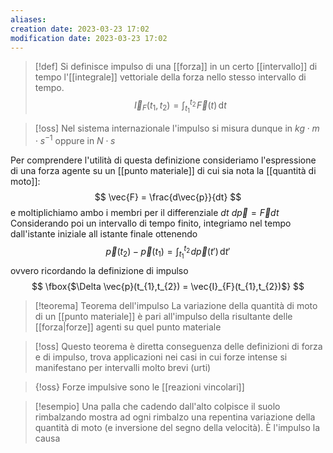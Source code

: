 ```yaml
---
aliases: 
creation date: 2023-03-23 17:02
modification date: 2023-03-23 17:02
---
```


>[!def]
>Si definisce impulso di una [[forza]] in un certo [[intervallo]] di tempo l'[[integrale]] vettoriale della forza nello stesso intervallo di tempo.
> $$
>\vec{I}_{F}(t_{1},t_{2}) = \int _{t_{1}}^{t_{2}} \!\vec{F}(t) \, \mathrm{d}t 
>$$
>

>[!oss]
>Nel sistema internazionale l'impulso si misura dunque in $kg \cdot m \cdot s^{-1}$ oppure in $N \cdot s$


Per comprendere l'utilità di questa definizione consideriamo l'espressione di una forza agente su un [[punto materiale]] di cui sia nota la [[quantità di moto]]:
$$
\vec{F} = \frac{d\vec{p}}{dt} 
$$
e moltiplichiamo ambo i membri per il differenziale $dt$
$d\vec{p} = \vec{F}dt$
Considerando poi un intervallo di tempo finito, integriamo nel tempo dall'istante iniziale all istante finale ottenendo
$$
\vec{p}(t_{2}) - \vec{p}(t_{1}) = \int _{t_{1}}^{t_{2}} \!d\vec{p}(t') \, \mathrm{d}t'
$$
ovvero ricordando la definizione di impulso
$$
\fbox{$\Delta \vec{p}(t_{1},t_{2}) = \vec{I}_{F}(t_{1},t_{2})$}
$$

>[!teorema] Teorema dell'impulso
>La variazione della quantità di moto di un [[punto materiale]] è pari all'impulso della risultante delle [[forza|forze]] agenti su quel punto materiale

>[!oss]
>Questo teorema è diretta conseguenza delle definizioni di forza e di impulso, trova applicazioni nei casi in cui forze intense si manifestano per intervalli molto brevi (urti)

>{!oss}
>Forze impulsive sono le [[reazioni vincolari]]

>[!esempio]
>Una palla che cadendo dall'alto colpisce il suolo rimbalzando mostra ad ogni rimbalzo una repentina variazione della quantità di moto (e inversione del segno della velocità). È l'impulso la causa